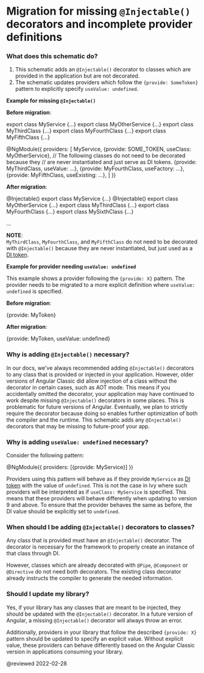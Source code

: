 # Migration for missing `@Injectable()` decorators and incomplete provider definitions

### What does this schematic do?

1.  This schematic adds an `@Injectable()` decorator to classes which are provided in the application but are not decorated.
1.  The schematic updates providers which follow the `{provide: SomeToken}` pattern to explicitly specify `useValue: undefined`.

**Example for missing `@Injectable()`**

**Before migration**:

<code-example format="typescript" language="typescript">

export class MyService {&hellip;}
export class MyOtherService {&hellip;}
export class MyThirdClass {&hellip;}
export class MyFourthClass {&hellip;}
export class MyFifthClass {&hellip;}

&commat;NgModule({
  providers: [
    MyService,
    {provide: SOME_TOKEN, useClass: MyOtherService},
    // The following classes do not need to be decorated because they
    // are never instantiated and just serve as DI tokens.
    {provide: MyThirdClass, useValue: &hellip;},
    {provide: MyFourthClass, useFactory: &hellip;},
    {provide: MyFifthClass, useExisting: &hellip;},
  ]
})

</code-example>

**After migration**:

<code-example format="typescript" language="typescript">

&commat;Injectable()
export class MyService {&hellip;}
&commat;Injectable()
export class MyOtherService {&hellip;}
export class MyThirdClass {&hellip;}
export class MyFourthClass {&hellip;}
export class MySixthClass {&hellip;}

&hellip;

</code-example>

<div class="alert is-helpful">

**NOTE**: <br />
`MyThirdClass`, `MyFourthClass`, and `MyFifthClass` do not need to be decorated with `@Injectable()` because they are never instantiated, but just used as a [DI token][AioGuideGlossaryDiToken].

</div>

**Example for provider needing `useValue: undefined`**

This example shows a provider following the `{provide: X}` pattern.
The provider needs to be migrated to a more explicit definition where `useValue: undefined` is specified.

**Before migration**:

<code-example format="typescript" language="typescript">

{provide: MyToken}

</code-example>

**After migration**:

<code-example format="typescript" language="typescript">

{provide: MyToken, useValue: undefined}

</code-example>

### Why is adding `@Injectable()` necessary?

In our docs, we've always recommended adding `@Injectable()` decorators to any class that is provided or injected in your application.
However, older versions of Angular Classic did allow injection of a class without the decorator in certain cases, such as AOT mode.
This means if you accidentally omitted the decorator, your application may have continued to work despite missing `@Injectable()` decorators in some places.
This is problematic for future versions of Angular.
Eventually, we plan to strictly require the decorator because doing so enables further optimization of both the compiler and the runtime.
This schematic adds any `@Injectable()` decorators that may be missing to future-proof your app.

### Why is adding `useValue: undefined` necessary?

Consider the following pattern:

<code-example format="typescript" language="typescript">

&commat;NgModule({
  providers: [{provide: MyService}]
})

</code-example>

Providers using this pattern will behave as if they provide `MyService` as [DI token][AioGuideGlossaryDiToken]
with the value of `undefined`.
This is not the case in Ivy where such providers will be interpreted as if `useClass: MyService` is specified.
This means that these providers will behave differently when updating to version 9 and above.
To ensure that the provider behaves the same as before, the DI value should be explicitly set to `undefined`.

### When should I be adding `@Injectable()` decorators to classes?

Any class that is provided must have an `@Injectable()` decorator.
The decorator is necessary for the framework to properly create an instance of that class through DI.

However, classes which are already decorated with `@Pipe`, `@Component` or `@Directive` do not need both decorators.
The existing class decorator already instructs the compiler to generate the
needed information.

### Should I update my library?

Yes, if your library has any classes that are meant to be injected, they should be updated with the `@Injectable()` decorator.
In a future version of Angular, a missing `@Injectable()` decorator will always throw an error.

Additionally, providers in your library that follow the described `{provide: X}` pattern should be updated to specify an explicit value.
Without explicit value, these providers can behave differently based on the Angular Classic version in applications consuming your library.

<!-- links -->

[AioGuideGlossaryDiToken]: guide/glossary#di-token "DI token - Glossary | Angular"

<!-- external links -->

<!-- end links -->

@reviewed 2022-02-28
